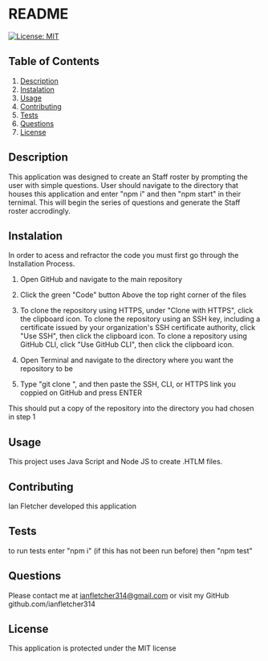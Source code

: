 # README
[![License: MIT](https://img.shields.io/badge/License-MIT-yellow.svg)](https://opensource.org/licenses/MIT)
## Table of Contents
 1. [Description](#Description)
 2. [Instalation](#Instalation)
 3. [Usage](#Usage)
 4. [Contributing](#Contributing)
 5. [Tests](#Tests)
 6. [Questions](#Questions)
 7. [License](#License)
## Description
This application was designed to create an Staff roster by prompting the user with simple questions. User should navigate to the directory that houses this application and enter "npm i" and then "npm start" in their ternimal. This will begin the series of questions and generate the Staff roster accrodingly.

## Instalation
In order to acess and refractor the code you must first go through the Installation Process.

1) Open GitHub and navigate to the main repository 

2) Click the green "Code" button Above the top right corner of the files 

3) To clone the repository using HTTPS, under "Clone with HTTPS", click the clipboard icon. To clone the repository using an SSH key, including a certificate issued by your organization's SSH certificate authority, click "Use SSH", then click the clipboard icon. To clone a repository using GitHub CLI, click "Use GitHub CLI", then click the clipboard icon.

4) Open Terminal and navigate to the directory where you want the repository to be 

5) Type "git clone ", and then paste the SSH, CLI, or HTTPS link you coppied on GitHub and press ENTER 

This should put a copy of the repository into the directory you had chosen in step 1

## Usage
This project uses Java Script and Node JS to create .HTLM files.  

## Contributing
Ian Fletcher developed this application 

## Tests
to run tests enter "npm i" (if this has not been run before) then "npm test" 

## Questions 
Please contact me at ianfletcher314@gmail.com or visit my GitHub github.com/ianfletcher314

## License
This application is protected under the MIT license
  
